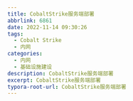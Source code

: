 ```yaml
---
title: CobaltStrike服务端部署
abbrlink: 6861
date: 2022-11-14 09:30:26
tags:
  - Cobalt Strike
  - 内网
categories: 
  - 内网
  - 基础设施建设
description: CobaltStrike服务端部署
excerpt: CobaltStrike服务端部署
typora-root-url: CobaltStrike服务端部署
---
```

